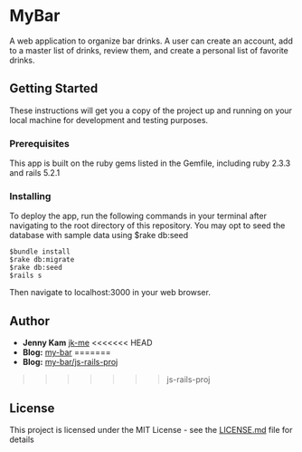 # MyBar

A web application to organize bar drinks. A user can create an account, add to a master list of drinks, review them, and create a personal list of favorite drinks.

## Getting Started

These instructions will get you a copy of the project up and running on your local machine for development and testing purposes.

### Prerequisites

This app is built on the ruby gems listed in the Gemfile, including ruby 2.3.3 and rails 5.2.1

### Installing

To deploy the app, run the following commands in your terminal after navigating to the root directory of this repository. You may opt to seed the database with sample data using $rake db:seed

```
$bundle install
$rake db:migrate
$rake db:seed
$rails s
```

Then navigate to localhost:3000 in your web browser.

## Author

* **Jenny Kam**
 [jk-me](https://github.com/jk-me)
<<<<<<< HEAD
 * **Blog:** [my-bar](http://jellyjen.com/rails_project_mybar)
=======
* **Blog:** [my-bar/js-rails-proj](http://jellyjen.com/rails_w_javascript_project)
>>>>>>> js-rails-proj

## License

This project is licensed under the MIT License - see the [LICENSE.md](LICENSE.md) file for details
